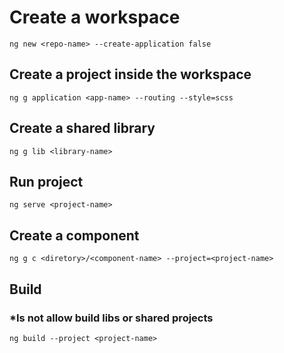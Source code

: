 # Create a workspace
```
ng new <repo-name> --create-application false
```

## Create a project inside the workspace
```
ng g application <app-name> --routing --style=scss
```
## Create a shared library
```
ng g lib <library-name>
```

## Run project
```
ng serve <project-name>
```
## Create a component
```
ng g c <diretory>/<component-name> --project=<project-name>
```

## Build
### *Is not allow build libs or shared projects
```
ng build --project <project-name>
```
